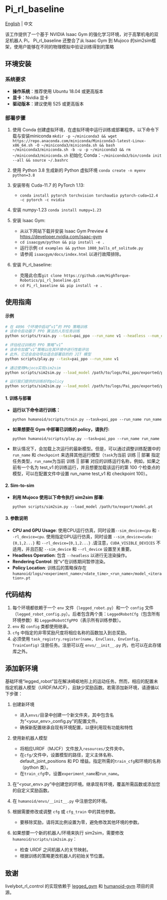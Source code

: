 # Pi_rl_baseline
[English](README.md) | 中文

该工作提供了一个基于 NVIDIA Isaac Gym 的强化学习环境，对于高擎机电的双足机器人 Pi， Pi_rl_baseline 还整合了从 Isaac Gym 到 Mujoco 的sim2sim框架，使用户能够在不同的物理模拟中验证训练得到的策略

## 环境安装
### 系统要求
  - **操作系统**：推荐使用 Ubuntu 18.04 或更高版本  
  - **显卡**：Nvidia 显卡  
  - **驱动版本**：建议使用 525 或更高版本  


### 部署步骤
1. 使用 Conda 创建虚拟环境，在虚拟环境中运行训练或部署程序。以下命令下载与安装miniconda
    `mkdir -p ~/miniconda3
    && wget https://repo.anaconda.com/miniconda/Miniconda3-latest-Linux-x86_64.sh -O ~/miniconda3/miniconda.sh
    && bash ~/miniconda3/miniconda.sh -b -u -p ~/miniconda3
    && rm ~/miniconda3/miniconda.sh` 初始化 Conda：`~/miniconda3/bin/conda init --all
    && source ~/.bashrc`

2. 使用 Python 3.8 生成新的 Python 虚拟环境 `conda create -n myenv python=3.8`
3. 安装带有 Cuda-11.7 的 PyTorch 1.13:
   - `conda install pytorch torchvision torchaudio pytorch-cuda=12.4 -c pytorch -c nvidia`
4. 安装 numpy-1.23 `conda install numpy=1.23`
5. 安装 Isaac Gym:
   - 从以下网站下载并安装 Isaac Gym Preview 4 https://developer.nvidia.com/isaac-gym
   - `cd isaacgym/python && pip install -e .`
   - 运行示例 `cd examples && python 1080_balls_of_solitude.py`
   - 请参阅 `isaacgym/docs/index.html` 以进行故障排除。
6. 安装 Pi_rl_baseline:
   - 克隆此仓库`git clone https://github.com/HighTorque-Robotics/pi_rl_baseline.git`
   - `cd Pi_rl_baseline && pip install -e .`



## 使用指南

#### 示例

```bash
# 在 4096 个环境中启动“v1”的 PPO 策略训练
# 该命令启动基于 PPO 算法的人形任务训练
python scripts/train.py --task=pai_ppo --run_name v1 --headless --num_envs 4096

# 评估经过训练的 PPO 策略“v1”
# 该命令加载“v1”策略以在其环境中进行性能评估
# 此外，它还会自动导出适合部署目的的 JIT 模型
python scripts/play.py --task=pai_ppo --run_name v1

# 通过使用Mujoco实现sim2sim
python scripts/sim2sim.py --load_model /path/to/logs/Pai_ppo/exported/policies/policy_1.pt

# 运行我们提供的训练好的policy
python scripts/sim2sim.py --load_model /path/to/logs/Pai_ppo/exported/policies/policy_example.pt

```

#### 1. 训练与部署
- **运行以下命令进行训练：**
  ```
  python humanoid/scripts/train.py --task=pai_ppo --run_name run_name
  ```
- **如果想要在 Gym 中部署已训练的 policy，请执行:**
  ```
  python humanoid/scripts/play.py --task=pai_ppo --run_name run_name
  ```
- 默认情况下，会加载上次运行的最新模型。但是，可以通过调整训练配置中的 `run_name` 和 `checkpoint` 来选择其他运行模型（`task`为当前 训练 || 部署 指定任务类型，`run_name`为当前 训练 || 部署 对应的训练运行名称，例如，如果之前有一个名为 test_v1 的训练运行，并且想要加载该运行的第 100 个检查点的模型，可以在配置文件中设置 run_name test_v1 和 checkpoint 100）。

#### 2. Sim-to-sim

- **利用 Mujoco 使用以下命令执行 sim2sim 部署:**
  ```
  python scripts/sim2sim.py --load_model /path/to/export/model.pt
  ```

#### 3. 参数说明
- **CPU and GPU Usage**: 使用CPU运行仿真，同时设置`--sim_device=cpu` 和 `--rl_device=cpu`. 使用指定GPU运行仿真，同时设置  `--sim_device=cuda:{0,1,2...}` 和 `--rl_device={0,1,2...}` .请注意，`CUDA_VISIBLE_DEVICES` 不适用，并且匹配 `--sim_device` 和 `--rl_device` 设置至关重要。
- **Headless Operation**: 包含 `--headless` 以进行无渲染操作。
- **Rendering Control**: 按“v”在训练期间暂停渲染。
- **Policy Location**: 训练后的策略保存在 `humanoid/logs/<experiment_name>/<date_time>_<run_name>/model_<iteration>.pt`


## 代码结构

1. 每个环境都依赖于一个 `env` 文件（`legged_robot.py`）和一个 `config` 文件（`legged_robot_config.py`）。后者包含两个类：`LeggedRobotCfg`（包含所有环境参数）和 `LeggedRobotCfgPPO`（表示所有训练参数）。
2. `env` 和 `config` 类都使用继承。
3. `cfg` 中指定的非零奖励尺度将相应名称的函数加入到总奖励。
4. 必须使用 `task_registry.register(name, EnvClass, EnvConfig, TrainConfig)` 注册任务。注册可以在 `envs/__init__.py` 内，也可以在此存储库之外。


## 添加新环境

基础环境“legged_robot”旨在解决崎岖地形上的运动任务。然而，相应的配置未指定机器人模型（URDF/MJCF），且缺少奖励函数。若需添加新环境，请遵循以下步骤：

1. 创建新环境
   - 进入`envs/`目录中创建一个新文件夹，其中包含名为“<your_env>_config.py”的配置文件。
   - 确保新配置继承自现有环境配置，以便利用现有功能和特性

2. 使用新机器人模型
   - 将相应URDF（MJCF）文件放入`resources/`文件夹中。
   - 在`cfg/`文件中，设置模型的路径，定义主体名称、default_joint_positions 和 PD 增益。指定所需的`train_cfg`和环境的名称（python 类）。
   - 在`train_cfg`中，设置`experiment_name`和`run_name`。

3. 在“<your_env>.py”中创建您的环境。继承现有环境，覆盖所需函数或添加您的自定义奖励函数。
4. 在 `humanoid/envs/__init__.py` 中注册您的环境。
5. 根据需要修改或调整 `cfg` 或 `cfg_train` 中的其他参数。
   - 要移除奖励，请将其比例设置为零，避免修改其他环境的参数。
6. 如果想要一个新的机器人/环境来执行 sim2sim，需要修改 `humanoid/scripts/sim2sim.py`：
   - 检查 URDF 之间机器人的关节映射。
   - 根据训练的策略更改机器人的初始关节位置。

## 致谢

livelybot_rl_control 的实现依赖于 [legged_gym](https://github.com/leggedrobotics/legged_gym) 和 [humanoid-gym](https://github.com/roboterax/humanoid-gym) 项目的资源。